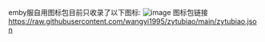 emby服自用图标包目前只收录了以下图标:
![image](https://img.1176520.xyz/file/eab6279992cba1f9a6eb2.jpg)
图标包链接
https://raw.githubusercontent.com/wangyi1995/zytubiao/main/zytubiao.json
